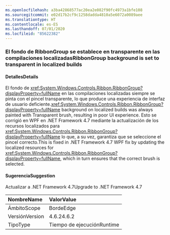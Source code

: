 ```yaml
---
ms.openlocfilehash: a3ba42868577ac20ea2e082f90fc4973a1bfe108
ms.sourcegitcommit: e02d17b2cf9c1258dadda4810a5e6072a0089aee
ms.translationtype: HT
ms.contentlocale: es-ES
ms.lasthandoff: 07/01/2020
ms.locfileid: "85622382"
---
```

### <a name="ribbongroup-background-is-set-to-transparent-in-localized-builds"></a><span data-ttu-id="28ab3-101">El fondo de RibbonGroup se establece en transparente en las compilaciones localizadas</span><span class="sxs-lookup"><span data-stu-id="28ab3-101">RibbonGroup background is set to transparent in localized builds</span></span>

#### <a name="details"></a><span data-ttu-id="28ab3-102">Detalles</span><span class="sxs-lookup"><span data-stu-id="28ab3-102">Details</span></span>

<span data-ttu-id="28ab3-103">El fondo de <xref:System.Windows.Controls.Ribbon.RibbonGroup?displayProperty=fullName> en las compilaciones localizadas siempre se pinta con el pincel transparente, lo que produce una experiencia de interfaz de usuario deficiente.</span><span class="sxs-lookup"><span data-stu-id="28ab3-103"><xref:System.Windows.Controls.Ribbon.RibbonGroup?displayProperty=fullName> background on localized builds was always painted with Transparent brush, resulting in poor UI experience.</span></span> <span data-ttu-id="28ab3-104">Esto se corrigió en WPF en .NET Framework 4.7 mediante la actualización de los recursos localizados para <xref:System.Windows.Controls.Ribbon.RibbonGroup?displayProperty=fullName> lo que, a su vez, garantiza que se seleccione el pincel correcto.</span><span class="sxs-lookup"><span data-stu-id="28ab3-104">This is fixed in .NET Framework 4.7 WPF fix by updating the localized resources for <xref:System.Windows.Controls.Ribbon.RibbonGroup?displayProperty=fullName>, which in turn ensures that the correct brush is selected.</span></span>

#### <a name="suggestion"></a><span data-ttu-id="28ab3-105">Sugerencia</span><span class="sxs-lookup"><span data-stu-id="28ab3-105">Suggestion</span></span>

<span data-ttu-id="28ab3-106">Actualizar a .NET Framework 4.7</span><span class="sxs-lookup"><span data-stu-id="28ab3-106">Upgrade to .NET Framework 4.7</span></span>

| <span data-ttu-id="28ab3-107">Nombre</span><span class="sxs-lookup"><span data-stu-id="28ab3-107">Name</span></span>    | <span data-ttu-id="28ab3-108">Valor</span><span class="sxs-lookup"><span data-stu-id="28ab3-108">Value</span></span>       |
|:--------|:------------|
| <span data-ttu-id="28ab3-109">Ámbito</span><span class="sxs-lookup"><span data-stu-id="28ab3-109">Scope</span></span>   |<span data-ttu-id="28ab3-110">Borde</span><span class="sxs-lookup"><span data-stu-id="28ab3-110">Edge</span></span>|
|<span data-ttu-id="28ab3-111">Versión</span><span class="sxs-lookup"><span data-stu-id="28ab3-111">Version</span></span>|<span data-ttu-id="28ab3-112">4.6.2</span><span class="sxs-lookup"><span data-stu-id="28ab3-112">4.6.2</span></span>|
|<span data-ttu-id="28ab3-113">Tipo</span><span class="sxs-lookup"><span data-stu-id="28ab3-113">Type</span></span>|<span data-ttu-id="28ab3-114">Tiempo de ejecución</span><span class="sxs-lookup"><span data-stu-id="28ab3-114">Runtime</span></span>|
